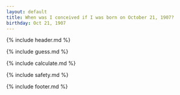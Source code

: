 ```yaml
---
layout: default
title: When was I conceived if I was born on October 21, 1907?
birthday: Oct 21, 1907
---
```


{% include header.md %}

{% include guess.md %}

{% include calculate.md %}

{% include safety.md %}

{% include footer.md %}




